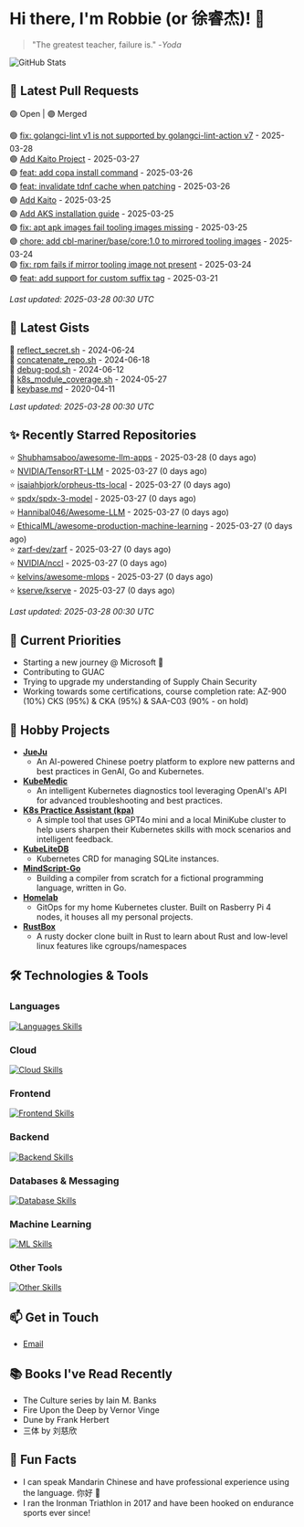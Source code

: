 # Hi there, I'm Robbie (or 徐睿杰)! 👋

> "The greatest teacher, failure is." -_Yoda_

![GitHub Stats](https://github-readme-stats.vercel.app/api?username=robert-cronin&show_icons=true&theme=radical)

<!-- START_SECTION:prs -->
## 🔄 Latest Pull Requests

🟢 Open | 🟣 Merged

🟢 [fix: golangci-lint v1 is not supported by golangci-lint-action v7](https://github.com/project-copacetic/copacetic/pull/994) - 2025-03-28<br>
🟣 [Add Kaito Project](https://github.com/InftyAI/Awesome-LLMOps/pull/124) - 2025-03-27<br>
🟢 [feat: add copa install command](https://github.com/project-copacetic/copacetic/pull/987) - 2025-03-26<br>
🟢 [feat: invalidate tdnf cache when patching](https://github.com/project-copacetic/copacetic/pull/973) - 2025-03-26<br>
🟣 [Add Kaito](https://github.com/tensorchord/Awesome-LLMOps/pull/197) - 2025-03-25<br>
🟣 [Add AKS installation guide](https://github.com/substratusai/kubeai/pull/471) - 2025-03-25<br>
🟢 [fix: apt apk images fail tooling images missing](https://github.com/project-copacetic/copacetic/pull/985) - 2025-03-25<br>
🟣 [chore: add cbl-mariner/base/core:1.0 to mirrored tooling images](https://github.com/project-copacetic/copacetic/pull/979) - 2025-03-24<br>
🟢 [fix: rpm fails if mirror tooling image not present](https://github.com/project-copacetic/copacetic/pull/978) - 2025-03-24<br>
🟣 [feat: add support for custom suffix tag](https://github.com/project-copacetic/copacetic/pull/961) - 2025-03-21<br>

*Last updated: 2025-03-28 00:30 UTC*<!-- END_SECTION:prs -->

<!-- START_SECTION:gists -->
## 📜 Latest Gists

📜 [reflect_secret.sh](https://gist.github.com/robert-cronin/c4df6777ba61bacd45a4bd67b5ea5b34) - 2024-06-24<br>
📜 [concatenate_repo.sh](https://gist.github.com/robert-cronin/02215e61893d6616fc0d269e829b50ed) - 2024-06-18<br>
📜 [debug-pod.sh](https://gist.github.com/robert-cronin/0a76a112fe444bccd50cb7ac56e8b1b5) - 2024-06-12<br>
📜 [k8s_module_coverage.sh](https://gist.github.com/robert-cronin/150e3044b916ebe597478b1294f97da8) - 2024-05-27<br>
📜 [keybase.md](https://gist.github.com/robert-cronin/a8474252ac7483f7c1de43dd8a7308e3) - 2020-04-11<br>

*Last updated: 2025-03-28 00:30 UTC*<!-- END_SECTION:gists -->

<!-- START_SECTION:starred -->
## ✨ Recently Starred Repositories

⭐ [Shubhamsaboo/awesome-llm-apps](https://github.com/Shubhamsaboo/awesome-llm-apps) - 2025-03-28 (0 days ago)<br>
⭐ [NVIDIA/TensorRT-LLM](https://github.com/NVIDIA/TensorRT-LLM) - 2025-03-27 (0 days ago)<br>
⭐ [isaiahbjork/orpheus-tts-local](https://github.com/isaiahbjork/orpheus-tts-local) - 2025-03-27 (0 days ago)<br>
⭐ [spdx/spdx-3-model](https://github.com/spdx/spdx-3-model) - 2025-03-27 (0 days ago)<br>
⭐ [Hannibal046/Awesome-LLM](https://github.com/Hannibal046/Awesome-LLM) - 2025-03-27 (0 days ago)<br>
⭐ [EthicalML/awesome-production-machine-learning](https://github.com/EthicalML/awesome-production-machine-learning) - 2025-03-27 (0 days ago)<br>
⭐ [zarf-dev/zarf](https://github.com/zarf-dev/zarf) - 2025-03-27 (0 days ago)<br>
⭐ [NVIDIA/nccl](https://github.com/NVIDIA/nccl) - 2025-03-27 (0 days ago)<br>
⭐ [kelvins/awesome-mlops](https://github.com/kelvins/awesome-mlops) - 2025-03-27 (0 days ago)<br>
⭐ [kserve/kserve](https://github.com/kserve/kserve) - 2025-03-27 (0 days ago)<br>

*Last updated: 2025-03-28 00:30 UTC*<!-- END_SECTION:starred -->

## 🔭 Current Priorities

- Starting a new journey @ Microsoft 🚀
- Contributing to GUAC
- Trying to upgrade my understanding of Supply Chain Security
- Working towards some certifications, course completion rate: AZ-900 (10%) CKS (95%) & CKA (95%) & SAA-C03 (90% - on hold)

## 🚀 Hobby Projects

- [**JueJu**](https://github.com/robert-cronin/jueju)
  - An AI-powered Chinese poetry platform to explore new patterns and best practices in GenAI, Go and Kubernetes.
- [**KubeMedic**](https://github.com/robert-cronin/kubemedic)
  - An intelligent Kubernetes diagnostics tool leveraging OpenAI's API for advanced troubleshooting and best practices.
- [**K8s Practice Assistant (kpa)**](https://github.com/robert-cronin/kpa)
  - A simple tool that uses GPT4o mini and a local MiniKube cluster to help users sharpen their Kubernetes skills with mock scenarios and intelligent feedback.
- [**KubeLiteDB**](https://github.com/robert-cronin/KubeLiteDB)
  - Kubernetes CRD for managing SQLite instances.
- [**MindScript-Go**](https://github.com/robert-cronin/mindscript-go)
  - Building a compiler from scratch for a fictional programming language, written in Go.
- [**Homelab**](https://github.com/robert-cronin/homelab)
  - GitOps for my home Kubernetes cluster. Built on Rasberry Pi 4 nodes, it houses all my personal projects.
- [**RustBox**](https://github.com/robert-cronin/rust-box)
  - A rusty docker clone built in Rust to learn about Rust and low-level linux features like cgroups/namespaces

## 🛠️ Technologies & Tools

### Languages

[![Languages Skills](https://skillicons.dev/icons?i=go,typescript,python,bash)](https://skillicons.dev)

### Cloud

[![Cloud Skills](https://skillicons.dev/icons?i=kubernetes,aws,linux,terraform,githubactions,jenkins)](https://skillicons.dev)

### Frontend

[![Frontend Skills](https://skillicons.dev/icons?i=mui,react,redux,figma,styledcomponents,nextjs,vite,css,html,ts)](https://skillicons.dev)

### Backend

[![Backend Skills](https://skillicons.dev/icons?i=nodejs,fastapi,express,postgres,python)](https://skillicons.dev)

### Databases & Messaging

[![Database Skills](https://skillicons.dev/icons?i=mongodb,postgresql,mysql,redis,rabbitmq,kafka)](https://skillicons.dev)

### Machine Learning

[![ML Skills](https://skillicons.dev/icons?i=tensorflow,elasticsearch,pytorch,opencv)](https://skillicons.dev)

### Other Tools

[![Other Skills](https://skillicons.dev/icons?i=vscode,git,docker,jest,cypress,grafana,prometheus,bash)](https://skillicons.dev)

## 📫 Get in Touch

- [Email](mailto:robert.cronin@uqconnect.edu.au)

## 📚 Books I've Read Recently

- The Culture series by Iain M. Banks
- Fire Upon the Deep by Vernor Vinge
- Dune by Frank Herbert
- 三体 by 刘慈欣

## 🌟 Fun Facts

- I can speak Mandarin Chinese and have professional experience using the language. 你好 👋
- I ran the Ironman Triathlon in 2017 and have been hooked on endurance sports ever since!
